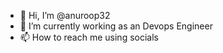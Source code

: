 - 👋 Hi, I’m @anuroop32
- 👀 I’m currently working as an Devops Engineer
- 📫 How to reach me using socials

<!---
anuroop32/anuroop32 is a ✨ special ✨ repository because its `README.md` (this file) appears on your GitHub profile.
You can click the Preview link to take a look at your changes.
--->

